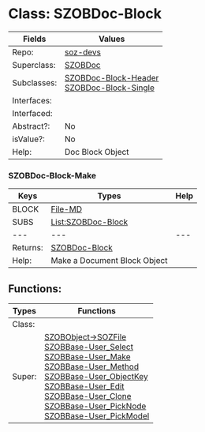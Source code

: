 
# Class:	SZOBDoc-Block

| Fields | Values |
| --------- | --------- |
| Repo: | [soz-devs](/repos/soz-devs.html) |
| Superclass: | [SZOBDoc](SZOBDoc.html) |
| Subclasses: | [SZOBDoc-Block-Header](SZOBDoc-Block-Header.html) <br> [SZOBDoc-Block-Single](SZOBDoc-Block-Single.html) |
| Interfaces: |  |
| Interfaced: |  |
| Abstract?: | No |
| isValue?: | No |
| Help: | Doc Block Object |

### SZOBDoc-Block-Make

| Keys | Types | Help |
| --------- | --------- | --------- |
| BLOCK | [File-MD](File-MD.html) |  |
| SUBS | [List:SZOBDoc-Block](SZOBDoc-Block.html) |  |
| --- | --- | --- |
| Returns: | [SZOBDoc-Block](SZOBDoc-Block.html) |
| Help: | Make a Document Block Object |


## Functions:

| Types | Functions |
| --------- | --------- |
| Class: |  |
| Super: | [SZOBObject->SOZFile](SZOBObject.html) <br> [SZOBBase-User_Select](SZOBBase.html) <br> [SZOBBase-User_Make](SZOBBase.html) <br> [SZOBBase-User_Method](SZOBBase.html) <br> [SZOBBase-User_ObjectKey](SZOBBase.html) <br> [SZOBBase-User_Edit](SZOBBase.html) <br> [SZOBBase-User_Clone](SZOBBase.html) <br> [SZOBBase-User_PickNode](SZOBBase.html) <br> [SZOBBase-User_PickModel](SZOBBase.html) |


